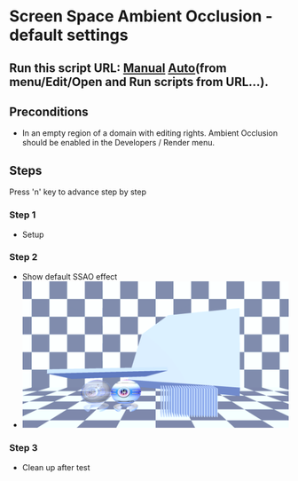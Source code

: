 # Screen Space Ambient Occlusion - default settings
## Run this script URL: [Manual](./test.js?raw=true)   [Auto](./testAuto.js?raw=true)(from menu/Edit/Open and Run scripts from URL...).

## Preconditions
- In an empty region of a domain with editing rights. Ambient Occlusion should be enabled in the Developers / Render menu.

## Steps
Press 'n' key to advance step by step

### Step 1
- Setup
### Step 2
- Show default SSAO effect
- ![](./ExpectedImage_00000.png)
### Step 3
- Clean up after test
